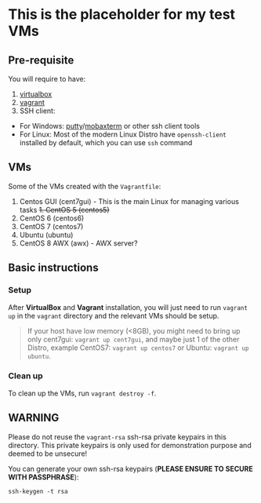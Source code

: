 # This is the placeholder for my test VMs

## Pre-requisite
You will require to have:
1. [virtualbox](https://www.virtualbox.org/wiki/Downloads)
1. [vagrant](https://www.vagrantup.com/downloads)
1. SSH client:
  - For Windows: [putty](https://www.chiark.greenend.org.uk/~sgtatham/putty/latest.html)/[mobaxterm](https://mobaxterm.mobatek.net/download.html) or other ssh client tools
  - For Linux: Most of the modern Linux Distro have `openssh-client` installed by default, which you can use `ssh` command   
 
## VMs
Some of the VMs created with the `Vagrantfile`:
1. Centos GUI (cent7gui) - This is the main Linux for managing various tasks
~~1. CentOS 5 (centos5)~~
1. CentOS 6 (centos6)
1. CentOS 7 (centos7)
1. Ubuntu (ubuntu)
1. CentOS 8 AWX (awx) - AWX server?


## Basic instructions
### Setup
After **VirtualBox** and **Vagrant** installation, you will just need to run `vagrant up` in the `vagrant` directory and the relevant VMs should be setup.

> If your host have low memory (<8GB), you might need to bring up only cent7gui: `vagrant up cent7gui`, and maybe just 1 of the other Distro, example CentOS7: `vagrant up centos7` or Ubuntu: `vagrant up ubuntu`.

### Clean up
To clean up the VMs, run `vagrant destroy -f`.


## **WARNING**
Please do not reuse the `vagrant-rsa` ssh-rsa private keypairs in this directory.  This private keypairs is only used for demonstration purpose and deemed to be unsecure!  

You can generate your own ssh-rsa keypairs (**PLEASE ENSURE TO SECURE WITH PASSPHRASE**):
```
ssh-keygen -t rsa
```

